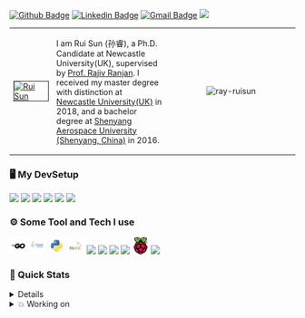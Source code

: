 

<!--
**ray-ruisun/ray-ruisun** is a ✨ _special_ ✨ repository because its `README.md` (this file) appears on your GitHub profile.

Here are some ideas to get you started:

- 🔭 I’m currently working on ...
- 🌱 I’m currently learning ...
- 👯 I’m looking to collaborate on ...
- 🤔 I’m looking for help with ...
- 💬 Ask me about ...
- 📫 How to reach me: ...
- 😄 Pronouns: ...
- ⚡ Fun fact: ...
-->

[![Github Badge](http://img.shields.io/badge/-Github-black?style=flat-square&logo=github&link=https://github.com/Defcon27/)](https://github.com/ray-ruisun/) 
[![Linkedin Badge](https://img.shields.io/badge/-LinkedIn-blue?style=flat-square&logo=Linkedin&logoColor=white&link=https://www.linkedin.com/in/hemanthkollipara/)](https://www.linkedin.com/in/rui-sun-2276aba5)
[![Gmail Badge](https://img.shields.io/badge/-Gmail-d14836?style=flat-square&logo=Gmail&logoColor=white&link=mailto:defcon.sentinal95@gmail.com)](mailto:ruisun.ray@gmail.com)
![](https://visitor-badge.glitch.me/badge?page_id=ray-ruisun.ray-ruisun)


<table width="100%" border="0" cellspacing="15" cellpadding="0">
<tbody>
  <tr>
    <td width="15%">
        <a href="https://rui-sun.com/images/profile_photo.jpeg"><img alt="Rui Sun" src="https://rui-sun.com/images/profile_photo.jpeg" width="160" border="1"></a>
    </td>
    <td>
    <p align="left"> 
        I am Rui Sun (<span lang="zh-cn">孙睿</span>), a <span property="tittle">Ph.D. Candidate<span> 
        at <span property="affiliation">Newcastle University(UK)</span>,
        supervised by <a href="https://rajivranjan.net/"> Prof. Rajiv Ranjan</a>. 
        I received my master degree with distinction at <a href="https://www.ncl.ac.uk/">Newcastle University(UK)</a> in 2018,
        and a bachelor degree at 
        <a href="https://www.sau.edu.cn/"> Shenyang Aerospace University 
        (Shenyang, China)</a> in 2016. <br>
    </p>
    </td>
    <td width="45%" >
        <p align="center"> <img src="https://github-readme-stats.vercel.app/api?username=ray-ruisun&show_icons=true&include_all_commits=true&count_private=true" alt="ray-ruisun" /> </p>
    </td>
   </tr>
</tbody>
</table>

<!-- <details>
  <summary>Some more stuff 😄</summary> -->

### 🖥️ My DevSetup
<img src="https://img.shields.io/badge/Windows-555555.svg?&style=flat-square&logo=windows&logoColor=0078D6"> <img src="https://img.shields.io/badge/Ubuntu-555555.svg?&style=flat-square&logo=Ubuntu&logoColor=F37626"> <img src="https://img.shields.io/badge/Jupyter-555555.svg?&style=flat-square&logo=jupyter&logoColor=F37626"> <img src="https://img.shields.io/badge/Docker-555555.svg?&style=flat-square&logo=docker&logoColor=0078D6"> <img src="https://img.shields.io/badge/Kubernetes-555555.svg?&style=flat-square&logo=kubernetes&logoColor=0078D6"> <img src="https://img.shields.io/badge/Terminal-555555.svg?&style=flat-square&logo=powershell&logoColor=white">
  
### ⚙️ Some Tool and Tech I use
<code><img height="30" src="https://raw.githubusercontent.com/github/explore/80688e429a7d4ef2fca1e82350fe8e3517d3494d/topics/go/go.png"></code>
<code><img height="30" src="https://raw.githubusercontent.com/github/explore/80688e429a7d4ef2fca1e82350fe8e3517d3494d/topics/java/java.png"></code>
<code><img height="30" src="https://raw.githubusercontent.com/github/explore/80688e429a7d4ef2fca1e82350fe8e3517d3494d/topics/python/python.png"></code>
<code><img height="30" src="https://raw.githubusercontent.com/github/explore/80688e429a7d4ef2fca1e82350fe8e3517d3494d/topics/mysql/mysql.png"></code>
<code><img height="30" src="https://avatars1.githubusercontent.com/u/45120?s=200&v=4"></code>
<code><img height="30" src="https://avatars1.githubusercontent.com/u/2918581?s=200&v=4"></code>
<code><img height="30" src="https://avatars3.githubusercontent.com/u/18133?s=200&v=4"></code>
<code><img height="30" src="https://avatars.githubusercontent.com/u/15658638"></code>
<code><img height="30" src="https://raw.githubusercontent.com/github/explore/80688e429a7d4ef2fca1e82350fe8e3517d3494d/topics/raspberry-pi/raspberry-pi.png"></code>
<code><img height="30" src="https://avatars2.githubusercontent.com/u/1728152?s=200&v=4"></code>  
</details>


### 🚀 Quick Stats
<details>
<p align="center">
<img align="center" src="https://github-readme-stats.vercel.app/api?username=ray-ruisun&show_icons=true&line_height=21&theme=react" alt="Rui Sun's Github Stats" />
<img align="center" src="https://github-readme-stats.vercel.app/api/top-langs/?username=ray-ruisun&theme=react&line_height=27&layout=compact" />
</p>
</details>

<details>
<summary> 💥 Working on </summary>
<br>
<p align="center">
<a href="https://github.com/WorldAiResearch/ResearchResources">
<img src="https://github-readme-stats.vercel.app/api/pin/?username=WorldAiResearch&repo=ResearchResources&show_owner=true&theme=react" />
</a>&ensp;
<a href="https://github.com/ray-ruisun/Deep-Learning">
<img src="https://github-readme-stats.vercel.app/api/pin/?username=ray-ruisun&repo=ray-ruisun&show_owner=true&theme=react" />
</a>
</p>
</details>
